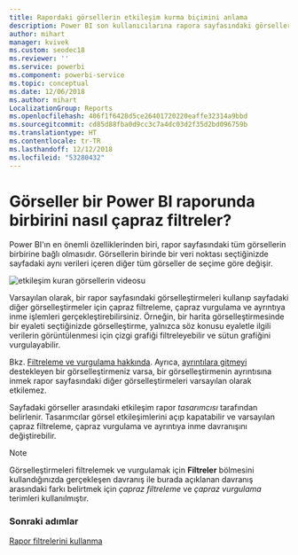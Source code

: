 ```yaml
---
title: Rapordaki görsellerin etkileşim kurma biçimini anlama
description: Power BI son kullanıcılarına rapora sayfasındaki görseller arasındaki etkileşimi açıklayan belge.
author: mihart
manager: kvivek
ms.custom: seodec18
ms.reviewer: ''
ms.service: powerbi
ms.component: powerbi-service
ms.topic: conceptual
ms.date: 12/06/2018
ms.author: mihart
LocalizationGroup: Reports
ms.openlocfilehash: 406f1f6428d5ce26401720220eaffe32314a9bbd
ms.sourcegitcommit: cd85d88fba0d9cc3c7a4dc03d2f35d2bd096759b
ms.translationtype: HT
ms.contentlocale: tr-TR
ms.lasthandoff: 12/12/2018
ms.locfileid: "53280432"
---
```

# <a name="how-visuals-cross-filter-each-other-in-a-power-bi-report"></a>Görseller bir Power BI raporunda birbirini nasıl çapraz filtreler?
Power BI'ın en önemli özelliklerinden biri, rapor sayfasındaki tüm görsellerin birbirine bağlı olmasıdır. Görsellerin birinde bir veri noktası seçtiğinizde sayfadaki aynı verileri içeren diğer tüm görseller de seçime göre değişir. 

![etkileşim kuran görsellerin videosu](media/end-user-interactions/interactions.gif)

Varsayılan olarak, bir rapor sayfasındaki görselleştirmeleri kullanıp sayfadaki diğer görselleştirmeler için çapraz filtreleme, çapraz vurgulama ve ayrıntıya inme işlemleri gerçekleştirebilirsiniz. Örneğin, bir harita görselleştirmesinde bir eyaleti seçtiğinizde görselleştirme, yalnızca söz konusu eyaletle ilgili verilerin görüntülenmesi için çizgi grafiği filtreleyebilir ve sütun grafiğini vurgulayabilir.

Bkz. [Filtreleme ve vurgulama hakkında](../power-bi-reports-filters-and-highlighting.md). Ayrıca, [ayrıntılara gitmeyi](../power-bi-visualization-drill-down.md) destekleyen bir görselleştirmeniz varsa, bir görselleştirmenin ayrıntısına inmek rapor sayfasındaki diğer görselleştirmeleri varsayılan olarak etkilemez. 

Sayfadaki görseller arasındaki etkileşim rapor *tasarımcısı* tarafından belirlenir. Tasarımcılar görsel etkileşimlerini açıp kapatabilir ve varsayılan çapraz filtreleme, çapraz vurgulama ve ayrıntıya inme davranışını değiştirebilir.
  
> [!NOTE]
> Görselleştirmeleri filtrelemek ve vurgulamak için **Filtreler**  bölmesini kullandığınızda gerçekleşen davranış ile burada açıklanan davranış arasındaki farkı belirtmek için *çapraz filtreleme* ve *çapraz vurgulama* terimleri kullanılmıştır.  

### <a name="next-steps"></a>Sonraki adımlar
[Rapor filtrelerini kullanma](../power-bi-how-to-report-filter.md)
